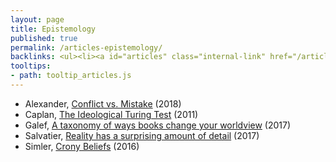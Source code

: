 ```yaml
---
layout: page
title: Epistemology
published: true
permalink: /articles-epistemology/
backlinks: <ul><li><a id="articles" class="internal-link" href="/articles/">Articles</a></li></ul>
tooltips: 
- path: tooltip_articles.js
---
```


* Alexander, [Conflict vs. Mistake](https://slatestarcodex.com/2018/01/24/conflict-vs-mistake/) (2018)
* Caplan, [The Ideological Turing Test](https://www.econlib.org/archives/2011/06/the_ideological.html) (2011)
* Galef, [A taxonomy of ways books change your worldview](https://juliagalef.com/2017/01/06/a-taxonomy-of-books-that-change-your-worldview/) (2017)
* Salvatier, [Reality has a surprising amount of detail](http://johnsalvatier.org/blog/2017/reality-has-a-surprising-amount-of-detail) (2017)
* Simler, [Crony Beliefs](https://meltingasphalt.com/crony-beliefs/) (2016)
